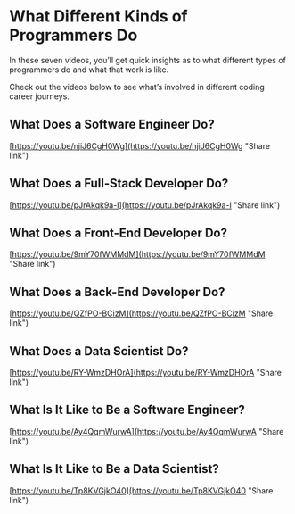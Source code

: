 # What Different Kinds of Programmers Do

In these seven videos, you’ll get quick insights as to what different types of programmers do and what that work is like.

Check out the videos below to see what’s involved in different coding career journeys.

## What Does a Software Engineer Do?
[https://youtu.be/njiJ6CgH0Wg](https://youtu.be/njiJ6CgH0Wg "Share link")

## What Does a Full-Stack Developer Do?
[https://youtu.be/pJrAkqk9a-I](https://youtu.be/pJrAkqk9a-I "Share link")

## What Does a Front-End Developer Do?
[https://youtu.be/9mY70fWMMdM](https://youtu.be/9mY70fWMMdM "Share link")

## What Does a Back-End Developer Do?
[https://youtu.be/QZfPO-BCizM](https://youtu.be/QZfPO-BCizM "Share link")

## What Does a Data Scientist Do?
[https://youtu.be/RY-WmzDHOrA](https://youtu.be/RY-WmzDHOrA "Share link")

## What Is It Like to Be a Software Engineer?
[https://youtu.be/Ay4QqmWurwA](https://youtu.be/Ay4QqmWurwA "Share link")

## What Is It Like to Be a Data Scientist?
[https://youtu.be/Tp8KVGjkO40](https://youtu.be/Tp8KVGjkO40 "Share link")